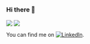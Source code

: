 ### Hi there 👋

<img align="center" src="https://github-readme-stats.vercel.app/api/top-langs/?username=Vashanth&theme=dark&layout=compact" />
<img align="center" src="https://github-readme-stats.vercel.app/api/?username=Vashanth&theme=merko" />

<!-- Actual text -->

You can find me on [![LinkedIn][1.1]][1].

<!-- Icons -->

[1.1]: https://raw.githubusercontent.com/MartinHeinz/MartinHeinz/master/linkedin-3-16.png (LinkedIn icon without padding)

<!-- Links to your social media accounts -->

[1]: https://www.linkedin.com/notifications/vashanth-s
<!--
**Vashanth/Vashanth** is a ✨ _special_ ✨ repository because its `README.md` (this file) appears on your GitHub profile.

Here are some ideas to get you started:

- 🔭 I’m currently working on ...
- 🌱 I’m currently learning ...
- 👯 I’m looking to collaborate on ...
- 🤔 I’m looking for help with ...
- 💬 Ask me about ...
- 📫 How to reach me: ...
- 😄 Pronouns: ...
- ⚡ Fun fact: ...
-->
